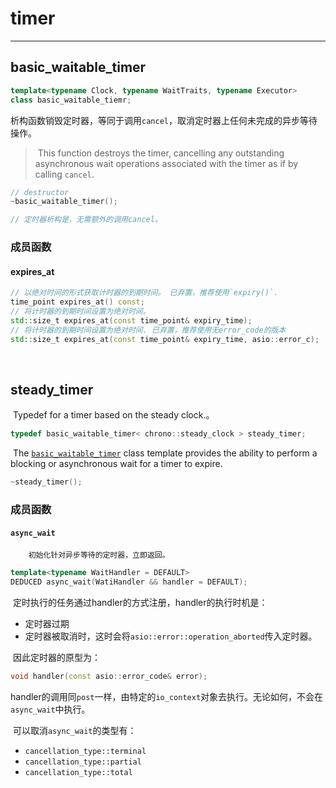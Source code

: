 # timer

---

## basic_waitable_timer

```c++
template<typename Clock, typename WaitTraits, typename Executor>
class basic_waitable_tiemr;
```



​		析构函数销毁定时器，等同于调用`cancel`，取消定时器上任何未完成的异步等待操作。

> ​		This function destroys the timer, cancelling any outstanding asynchronous wait operations associated with the timer as if by calling `cancel`.

```c++
// destructor
~basic_waitable_timer();

// 定时器析构是，无需额外的调用cancel。
```



### 成员函数

#### expires_at

```c++
// 以绝对时间的形式获取计时器的到期时间。 已弃置，推荐使用`expiry()`.
time_point expires_at() const;
// 将计时器的到期时间设置为绝对时间。  
std::size_t expires_at(const time_point& expiry_time);
// 将计时器的到期时间设置为绝对时间. 已弃置，推荐使用无error_code的版本
std::size_t expires_at(const time_point& expiry_time, asio::error_c);
```



​		





## steady_timer

​		Typedef for a timer based on the steady clock.。

```c++
typedef basic_waitable_timer< chrono::steady_clock > steady_timer;
```

​		The [`basic_waitable_timer`](https://think-async.com/Asio/asio-1.20.0/doc/asio/reference/basic_waitable_timer.html) class template provides the ability to perform a blocking or asynchronous wait for a timer to expire.

```c++
~steady_timer();
```



### 成员函数

#### `async_wait`

 		初始化针对异步等待的定时器，立即返回。

```c++
template<typename WaitHandler = DEFAULT>
DEDUCED async_wait(WatiHandler && handler = DEFAULT);
```

​		定时执行的任务通过handler的方式注册，handler的执行时机是：

- 定时器过期
- 定时器被取消时，这时会将`asio::error::operation_aborted`传入定时器。

​		因此定时器的原型为：

```c++
void handler(const asio::error_code& error);
```

​		handler的调用同`post`一样，由特定的`io_context`对象去执行。无论如何，不会在`async_wait`中执行。

​		可以取消`async_wait`的类型有：

- `cancellation_type::terminal`
- `cancellation_type::partial`
- `cancellation_type::total`